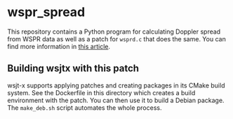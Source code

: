 # wspr_spread

This repository contains a Python program for calculating Doppler spread from WSPR data as well as a patch for `wsprd.c` that does the same.
You can find more information in [this article](https://using.tech/posts/wspr-spread/).

## Building wsjtx with this patch

wsjt-x supports applying patches and creating packages in its CMake build system.
See the Dockerfile in this directory which creates a build environment with the patch.
You can then use it to build a Debian package.
The `make_deb.sh` script automates the whole process. 
